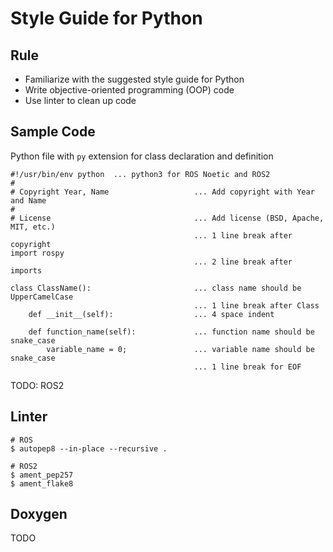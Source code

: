 # Style Guide for Python

## Rule
- Familiarize with the suggested style guide for Python
- Write objective-oriented programming (OOP) code
- Use linter to clean up code

## Sample Code
Python file with `py` extension for class declaration and definition
```
#!/usr/bin/env python  ... python3 for ROS Noetic and ROS2
#
# Copyright Year, Name                   ... Add copyright with Year and Name
#
# License                                ... Add license (BSD, Apache, MIT, etc.)
                                         ... 1 line break after copyright
import rospy
                                         ... 2 line break after imports

class ClassName():                       ... class name should be UpperCamelCase
                                         ... 1 line break after Class
    def __init__(self):                  ... 4 space indent

    def function_name(self):             ... function name should be snake_case
        variable_name = 0;               ... variable name should be snake_case
                                         ... 1 line break for EOF
```

TODO: ROS2

## Linter
```
# ROS
$ autopep8 --in-place --recursive .

# ROS2
$ ament_pep257
$ ament_flake8
```

## Doxygen
TODO
